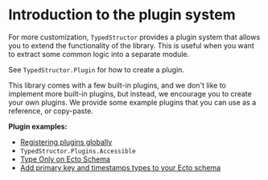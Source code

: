 # Introduction to the plugin system

For more customization, `TypedStructor` provides a plugin system
that allows you to extend the functionality of the library.
This is useful when you want to extract some common logic into a separate module.

See `TypedStructor.Plugin` for how to create a plugin.

This library comes with a few built-in plugins, and we don't like to
implement more built-in plugins, but instead, we encourage you to create your own plugins.
We provide some example plugins that you can use as a reference, or copy-paste.

**Plugin examples:**
- [Registering plugins globally](./registering_plugins_globally.md)
- `TypedStructor.Plugins.Accessible`
- [Type Only on Ecto Schema](./type_only_on_ecto_schema.md)
- [Add primary key and timestamps types to your Ecto schema](./primary_key_and_timestamps.md)

